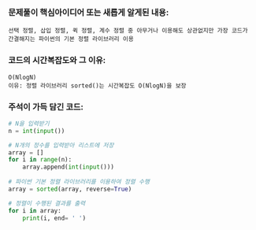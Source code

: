 ### 문제풀이 핵심아이디어 또는 새롭게 알게된 내용:
    선택 정렬, 삽입 정렬, 퀵 정렬, 계수 정렬 중 아무거나 이용해도 상관없지만 가장 코드가 간결해지는 파이썬의 기본 정렬 라이브러리 이용    

### 코드의 시간복잡도와 그 이유:
    O(NlogN)
    이유: 정렬 라이브러리 sorted()는 시간복잡도 O(NlogN)을 보장
    
### 주석이 가득 담긴 코드:
```python
# N을 입력받기
n = int(input())

# N개의 정수를 입력받아 리스트에 저장
array = []
for i in range(n):
    array.append(int(input()))
    
# 파이썬 기본 정렬 라이브러리를 이용하여 정렬 수행
array = sorted(array, reverse=True)

# 정렬이 수행된 결과를 출력
for i in array:
    print(i, end= ' ')


```
